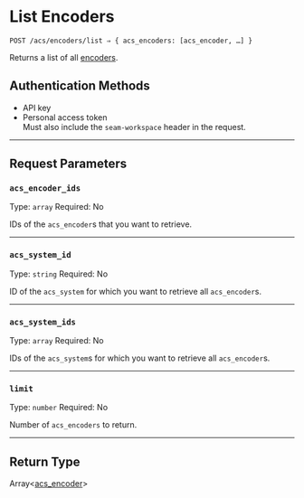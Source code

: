 # List Encoders

```
POST /acs/encoders/list ⇒ { acs_encoders: [acs_encoder, …] }
```

Returns a list of all [encoders](../../../capability-guides/access-systems/working-with-card-encoders-and-scanners/README.md).

## Authentication Methods

- API key
- Personal access token
  <br>Must also include the `seam-workspace` header in the request.

---

## Request Parameters

### `acs_encoder_ids`

Type: `array`
Required: No

IDs of the `acs_encoder`s that you want to retrieve.

---

### `acs_system_id`

Type: `string`
Required: No

ID of the `acs_system` for which you want to retrieve all `acs_encoder`s.

---

### `acs_system_ids`

Type: `array`
Required: No

IDs of the `acs_system`s for which you want to retrieve all `acs_encoder`s.

---

### `limit`

Type: `number`
Required: No

Number of `acs_encoders` to return.

---


## Return Type

Array<[acs\_encoder](./)>
